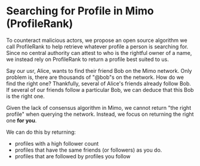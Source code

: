 # Searching for Profile in Mimo (ProfileRank)

To counteract malicious actors, we propose an open source algorithm we call ProfileRank to help retrieve whatever profile a person is searching for. Since no central authority can attest to who is the rightful owner of a name, we instead rely on ProfileRank to return a profile best suited to us.

Say our usr, Alice, wants to find their friend Bob on the Mimo network. Only problem is, there are thousands of "@bob"s on the network. How do we find the right one? Thankfully, several of Alice's friends already follow Bob. If several of our friends follow a particular Bob, we can deduce that this Bob is the right one.

Given the lack of consensus algorithm in Mimo, we cannot return "the right profile" when querying the network. Instead, we focus on returning the right one **for you**.

We can do this by returning:
- profiles with a high follower count
- profiles that have the same friends (or followers) as you do.
- profiles that are followed by profiles you follow
